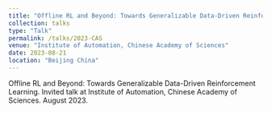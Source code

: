 ```yaml
---
title: "Offline RL and Beyond: Towards Generalizable Data-Driven Reinforcement Learning"
collection: talks
type: "Talk"
permalink: /talks/2023-CAS
venue: "Institute of Automation, Chinese Academy of Sciences"
date: 2023-08-21
location: "Beijing China"
---
```


Offline RL and Beyond: Towards Generalizable Data-Driven Reinforcement Learning. Invited talk at Institute of Automation, Chinese Academy of Sciences. August 2023.
